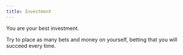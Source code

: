 ```yaml
---
title: Investment
---
```


You are your best investment.

Try to place as many bets and money on yourself, betting that you will succeed every time.
